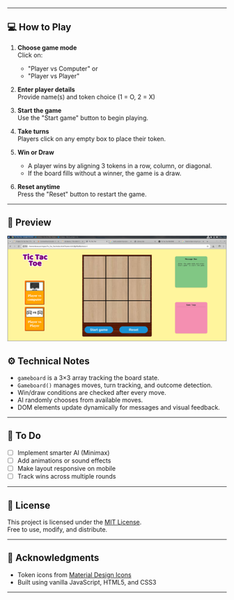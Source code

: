 
---

## 💻 How to Play

1. **Choose game mode**  
   Click on:
   - "Player vs Computer" or  
   - "Player vs Player"

2. **Enter player details**  
   Provide name(s) and token choice (1 = O, 2 = X)

3. **Start the game**  
   Use the "Start game" button to begin playing.

4. **Take turns**  
   Players click on any empty box to place their token.

5. **Win or Draw**  
   - A player wins by aligning 3 tokens in a row, column, or diagonal.  
   - If the board fills without a winner, the game is a draw.

6. **Reset anytime**  
   Press the "Reset" button to restart the game.

---

## 📸 Preview
![Start Screen](images/Tic-Tac-Toe.png)
## ⚙️ Technical Notes

- `gameboard` is a 3×3 array tracking the board state.
- `Gameboard()` manages moves, turn tracking, and outcome detection.
- Win/draw conditions are checked after every move.
- AI randomly chooses from available moves.
- DOM elements update dynamically for messages and visual feedback.

---

## 📌 To Do

- [ ] Implement smarter AI (Minimax)
- [ ] Add animations or sound effects
- [ ] Make layout responsive on mobile
- [ ] Track wins across multiple rounds

---

## 📄 License

This project is licensed under the [MIT License](https://opensource.org/licenses/MIT).  
Free to use, modify, and distribute.

---

## 🙌 Acknowledgments

- Token icons from [Material Design Icons](https://materialdesignicons.com/)
- Built using vanilla JavaScript, HTML5, and CSS3

---


